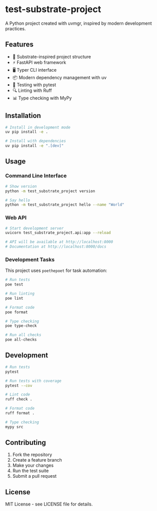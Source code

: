 # test-substrate-project

A Python project created with uvmgr, inspired by modern development practices.

## Features

- 🚀 Substrate-inspired project structure
- ⚡ FastAPI web framework
- 🖥️ Typer CLI interface
- 📦 Modern dependency management with uv
- 🧪 Testing with pytest
- 🔍 Linting with Ruff
- 📊 Type checking with MyPy

## Installation

```bash
# Install in development mode
uv pip install -e .

# Install with dependencies
uv pip install -e ".[dev]"
```

## Usage

### Command Line Interface

```bash
# Show version
python -m test_substrate_project version

# Say hello
python -m test_substrate_project hello --name "World"
```

### Web API

```bash
# Start development server
uvicorn test_substrate_project.api:app --reload

# API will be available at http://localhost:8000
# Documentation at http://localhost:8000/docs
```

### Development Tasks

This project uses `poethepoet` for task automation:

```bash
# Run tests
poe test

# Run linting
poe lint

# Format code
poe format

# Type checking
poe type-check

# Run all checks
poe all-checks
```

## Development

```bash
# Run tests
pytest

# Run tests with coverage
pytest --cov

# Lint code
ruff check .

# Format code
ruff format .

# Type checking
mypy src
```

## Contributing

1. Fork the repository
2. Create a feature branch
3. Make your changes
4. Run the test suite
5. Submit a pull request

## License

MIT License - see LICENSE file for details.
